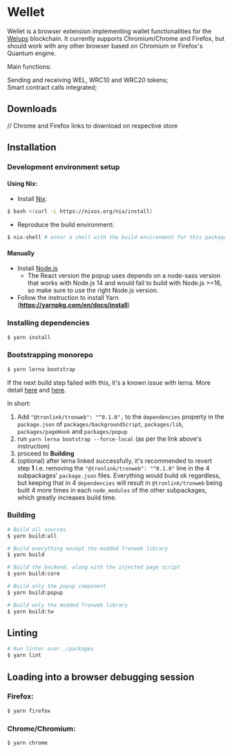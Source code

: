 # Wellet  

Wellet is a browser extension implementing wallet functionalities for the
[Welups](https://welups.com) blockchain. It currently supports Chromium/Chrome and
Firefox, but should work with any other browser based on Chromium or Firefox's Quantum
engine.

Main functions:    

Sending and receiving WEL, WRC10 and WRC20 tokens;  
Smart contract calls integrated;    


## Downloads
// Chrome and Firefox links to download on respective store

## Installation

### Development environment setup

#### Using Nix:

* Install [Nix](https://nixos.org/manual/nix/stable/introduction.html):
```sh
$ bash <(curl -L https://nixos.org/nix/install)
```
* Reproduce the build environment:
```sh
$ nix-shell # enter a shell with the build environment for this package
```

#### Manually
* Install [Node.js](https://nodejs.org/en/download)
  * The React version the popup uses depends on a node-sass version that works with Node.js
  14 and would fail to build with Node.js >=16, so make sure to use the right Node.js
  version.
* Follow the instruction to install Yarn (**https://yarnpkg.com/en/docs/install**)

### Installing dependencies
```sh
$ yarn install
```
### Bootstrapping monorepo
```sh
$ yarn lerna bootstrap 
```
If the next build step failed with this, it's a known issue with lerna. More detail
[here](https://stackoverflow.com/a/59529327) and [here](https://github.com/lerna/lerna/issues/2352).

In short:
  1. Add `"@tronlink/tronweb": "^0.1.0",` to the `dependencies` property in the
  `package.json` of `packages/backgroundScript`, `packages/lib`, `packages/pageHook` and `packages/popup`
  2. run `yarn lerna bootstrap --force-local` (as per the link above's instruction)
  3. proceed to **Building**
  4. (optional) after lerna linked successfully, it's recommended to revert step **1** i.e.
  removing the `"@tronlink/tronweb": "^0.1.0"` line in the 4 subpackages'
  `package.json` files. Everything would build ok regardless, but keeping that in
  4 `dependencies` will result in `@tronlink/tronweb` being built 4 more times in each `node_modules` of the
  other subpackages, which greatly increases build time.

### Building
```sh
# Build all sources
$ yarn build:all
```

```sh
# Build everything except the modded Tronweb library
$ yarn build
```

```sh
# Build the backend, along with the injected page script
$ yarn build:core
```

```sh
# Build only the popup component
$ yarn build:popup
```

```sh
# Build only the modded Tronweb library
$ yarn build:tw
```

## Linting
```sh
# Run linter over ./packages
$ yarn lint
```

## Loading into a browser debugging session
### Firefox:
```sh
$ yarn firefox
```
### Chrome/Chromium:
```sh
$ yarn chrome
```
